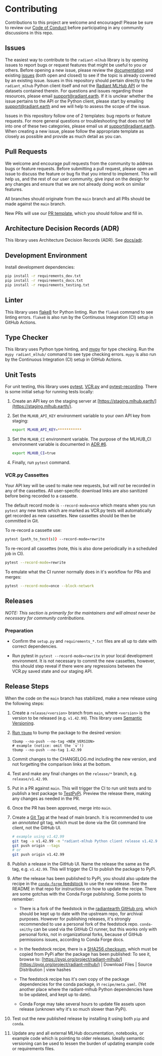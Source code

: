 # Contributing

Contributions to this project are welcome and encouraged! Please be sure to
review our [Code of Conduct](./CODE_OF_CONDUCT.md) before participating in any
community discussions in this repo.

## Issues

The easiest way to contribute to the `radiant-mlhub` library is by opening
issues to report bugs or request features that might be useful to you or
others. Before opening a new issue, please review the
[documentation](https://radiant-mlhub.readthedocs.io/) and existing
[issues](https://github.com/radiantearth/radiant-mlhub/issues) (both open and
closed) to see if the topic is already covered by an existing issue. Issues in
this repository should pertain directly to the `radiant_mlhub` Python client
itself and not the [Radiant MLHub API](https://mlhub.earth/) or the datasets
contained therein. For questions and issues regarding those resources, please
email [support@radiant.earth](mailto:support@radiant.earth). If it is unclear
whether the issue pertains to the API or the Python client, please start by
emailing [support@radiant.earth](mailto:support@radiant.earth) and we will help
to assess the scope of the issue.

Issues in this repository follow one of 2 templates: bug reports or feature
requests. For more general questions or troubleshooting that does not fall into
one of these two categories, please email us at
[support@radiant.earth](mailto:support@radiant.earth). When creating a new
issue, please follow the appropriate template as closely as possible and
provide as much detail as you can.

## Pull Requests

We welcome and encourage pull requests from the community to address bugs or
feature requests. Before submitting a pull request, please open an issue to
discuss the feature or bug fix that you intend to implement. This will help us,
and the rest of our user community, give input on the design for any changes
and ensure that we are not already doing work on similar features.

All branches should originate from the `main` branch and all PRs should be made
against the `main` branch.

New PRs will use our [PR template](https://github.com/radiantearth/radiant-mlhub/blob/main/.github/pull_request_template.md), which you should follow and fill in.

## Architecture Decision Records (ADR)

This library uses Architecture Decision Records (ADR). See [docs/adr](./docs/adr/0001-record-architecture-decisions.md).

## Development Environment

Install development dependencies:

```bash
pip install -r requirements_dev.txt
pip install -r requirements_docs.txt
pip install -r requirements_testing.txt
```

## Linter

This library uses [flake8](https://flake8.pycqa.org/) for Python
linting. Run the `flake8` command to see linting errors. `flake8` is also
run by the Continuous Integration (CI) setup in GitHub Actions.

## Type Checker

This library uses Python type hinting, and
[mypy](https://mypy.readthedocs.io/) for type checking. Run the `mypy
radiant_mlhub/` command to see type checking errors. `mypy` is also run by the
Continuous Integration (CI) setup in GitHub Actions.

## Unit Tests

For unit testing, this library uses [pytest](https://docs.pytest.org/),
[VCR.py](https://vcrpy.readthedocs.io/) and
[pytest-recording](https://github.com/kiwicom/pytest-recording). There is some
initial setup for running tests locally:

1. Create an API key on the staging server at [https://staging.mlhub.earth/](https://staging.mlhub.earth/).
2. Set the `MLHUB_API_KEY` environment variable to your own API key from staging:

   ```bash
   export MLHUB_API_KEY=***********
   ```

3. Set the `MLHUB_CI` environment variable. The purpose of the MLHUB_CI
   environment variable is documented in [ADR #6](/docs/adr/0006-dont-download-datasets-within-pytest-env.md).

   ```bash
   export MLHUB_CI=true
   ```

4. Finally, run `pytest` command.

### VCR.py Cassettes

Your API key will be used to make new requests, but will *not* be recorded in
any of the cassettes. All user-specific download links are also sanitized
before being recorded to a cassette.

The default record mode is `--record-mode=once` which means when you run
`pytest` any new tests which are marked as VCR.py tests will automatically get
recorded as new cassettes. New cassettes should be then be committed in Git.

To re-record a cassette use:

```bash
pytest {path_to_test(s)} --record-mode=rewrite
```

To re-record all cassettes (note, this is also done periodically in a scheduled
job in CI).

```bash
pytest --record-mode=rewrite
```

To emulate what the CI runner normally does in it's workflow for PRs and merges:

```bash
pytest --record-mode=once --block-network
```

## Releases

*NOTE: This section is primarily for the maintainers and will almost never be
necessary for community contributions.*

### Preparation

* Confirm the `setup.py` and `requirements_*.txt` files are all up to date with
correct dependencies.

* Run pytest in `pytest --record-mode=rewrite` in your local development
environment. It is not necessary to commit the new cassettes, however, this
should step reveal if there were any regressions between the VCR.py saved state
and our staging API.

## Release Steps

When the code on the `main` branch has stabilized, make a new release
using the following steps:

1) Create a `release/<version>` branch from `main`, where `<version>` is the
version to be released (e.g. `v1.42.99`). This library uses [Semantic
Versioning](https://semver.org/).

2) [Run `tbump`](https://github.com/TankerHQ/tbump) to bump the package
to the desired version:

   ```shell
   tbump --no-push --no-tag <NEW_VERSION>
   # example (notice: omit the `v`!)
   tbump --no-push --no-tag 1.42.99
   ```

3) Commit changes to the CHANGELOG.md including the new version, and not
forgetting the comparison links at the bottom.

4) Test and make any final changes on the `release/*` branch, e.g.
`release/v1.42.99`.

5) Put in a PR against `main`. This will trigger the CI to run unit tests and
to publish a test package to [TestPyPi](https://test.pypi.org/). Preview the
release there, making any changes as needed in the PR.

6) Once the PR has been approved, merge into `main`.

7) Create a [Git Tag](https://git-scm.com/book/en/v2/Git-Basics-Tagging) at the
head of main branch. It is recommended to use an *annotated* git tag, which
must be done via the Git command line client, not the GitHub UI.

   ```bash
   # example using v1.42.99
   git tag -a v1.42.99 -m "radiant-mlhub Python client release v1.42.99"
   git push origin --tags
   # or
   git push origin v1.42.99
   ```

8) Publish a release in the GitHub UI. Name the release the same as the tag,
e.g. `v1.42.99`. This will trigger the CI to publish the package to PyPi.

9) After the release has been published to PyPi, you should also update the
recipe in the [`conda-forge` feedstock](https://github.com/conda-forge/radiant-mlhub-feedstock)
to use the new release. See the README in that repo for instructions on how to
update the recipe. There are some gotchas with the Conda Forge publishing. Some
points to remember:

   * There is a fork of the feedstock in the [radiantearth GitHub org](https://github.com/radiantearth/radiant-mlhub-feedstock), which should
   be kept up to date with the upstream repo, for archival purposes. However
   for publishing releases, it's strongly recommended to use a personal fork of
   the feedstock repo. `conda-smithy` can be used via the GitHub CI runner, but
   this works only with personal forks, not in organizational forks, because of
   GitHub permissions issues, according to Conda Forge docs.

   * In the feedstock recipe, there is a [SHA256
   checksum](https://github.com/conda-forge/radiant-mlhub-feedstock/blob/main/recipe/meta.yaml#L8-L10),
   which must be copied from PyPi after the package has been published: To
   see it, browse to: [https://pypi.org/project/radiant-mlhub/](https://pypi.org/project/radiant-mlhub/) | Download
   Files | Source Distribution | view hashes

   * The feedstock recipe has it's own copy of the package dependencies for the
   conda package, in `recipe/meta.yaml`. (Yet another place where the
   radiant-mlhub Python dependencies have to be updated, and kept up to date).

   * Conda Forge may take several hours to update file assets upon release
   (unknown why it's so much slower than PyPi).

10) Test out the new published release by installing it using both `pip` and
`conda`.

11) Update any and all external MLHub documentation, notebooks, or example code
which is pointing to older releases. Ideally semantic versioning can be used to
lessen the burden of updating example code or requirements files.
